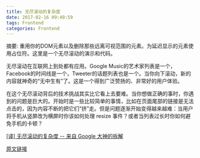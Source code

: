 ```yaml
---
title: 无尽滚动的复杂度
date: 2017-02-16 09:49:59
tags: Frontend
categories: Frontend
---
```


摘要: 重用你的DOM元素以及删除那些远离可视范围的元素。为延迟显示的元素使用占位符。这里是一个无尽滚动的演示和代码。

无尽滚动在互联网上到处都有应用。Google Music的艺术家列表是一个，Facebook的时间线是一个，Tweeter的话题列表也是一个。当你向下滚动，新的内容就神奇的“无中生有”了。这是一个得到广泛赞扬的、非常好的用户体验。

在这个无尽滚动背后的技术挑战其实比它看上去要难。当你想做正确的事时，你遇到的问题是巨大的。开始时是一些比较简单的事情，比如在页面尾部的链接是无法点击的，因为内容不断的把它们“挤”走。但是问题逐渐开始变得越来越难：当用户将手机从竖屏改为横屏时你该如何处理 resize 事件？或者当列表过长时你如何避免手机的卡顿？

[[译] 无尽滚动的复杂度 -- 来自 Google 大神的拆解](https://gold.xitu.io/post/58a3c81e128fe10058c57a8b)

[原文链接](https://developers.google.com/web/updates/2016/07/infinite-scroller)